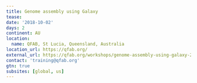 ```yaml
---
title: Genome assembly using Galaxy 
tease: 
date: '2018-10-02'
days: 2
continent: AU
location:
  name: QFAB, St Lucia, Queensland, Australia
location_url: https://qfab.org/
external_url: https://qfab.org/workshops/genome-assembly-using-galaxy-2-3-october-2018
contact: 'training@qfab.org'
gtn: true
subsites: [global, us]
---
```


